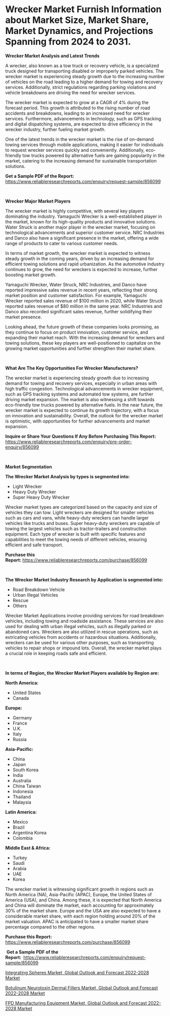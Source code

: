 <p><h1>Wrecker Market Furnish Information about Market Size, Market Share, Market Dynamics, and Projections Spanning from 2024 to 2031.</h1></p><p><strong>Wrecker Market Analysis and Latest Trends</strong></p>
<p><p>A wrecker, also known as a tow truck or recovery vehicle, is a specialized truck designed for transporting disabled or improperly parked vehicles. The wrecker market is experiencing steady growth due to the increasing number of vehicles on the road leading to a higher demand for towing and recovery services. Additionally, strict regulations regarding parking violations and vehicle breakdowns are driving the need for wrecker services.</p><p>The wrecker market is expected to grow at a CAGR of 4% during the forecast period. This growth is attributed to the rising number of road accidents and breakdowns, leading to an increased need for wrecker services. Furthermore, advancements in technology, such as GPS tracking and digital dispatching systems, are expected to drive efficiency in the wrecker industry, further fueling market growth.</p><p>One of the latest trends in the wrecker market is the rise of on-demand towing services through mobile applications, making it easier for individuals to request wrecker services quickly and conveniently. Additionally, eco-friendly tow trucks powered by alternative fuels are gaining popularity in the market, catering to the increasing demand for sustainable transportation solutions.</p></p>
<p><strong>Get a Sample PDF of the Report:&nbsp;</strong> <a href="https://www.reliableresearchreports.com/enquiry/request-sample/856099">https://www.reliableresearchreports.com/enquiry/request-sample/856099</a></p>
<p>&nbsp;</p>
<p><strong>Wrecker Major Market Players</strong></p>
<p><p>The wrecker market is highly competitive, with several key players dominating the industry. Yamaguchi Wrecker is a well-established player in the market, known for its high-quality products and innovative solutions. Water Struck is another major player in the wrecker market, focusing on technological advancements and superior customer service. NRC Industries and Danco also have a significant presence in the market, offering a wide range of products to cater to various customer needs.</p><p>In terms of market growth, the wrecker market is expected to witness steady growth in the coming years, driven by an increasing demand for efficient towing solutions and rapid urbanization. As the automotive industry continues to grow, the need for wreckers is expected to increase, further boosting market growth.</p><p>Yamaguchi Wrecker, Water Struck, NRC Industries, and Danco have reported impressive sales revenue in recent years, reflecting their strong market position and customer satisfaction. For example, Yamaguchi Wrecker reported sales revenue of $100 million in 2020, while Water Struck reported sales revenue of $80 million in the same year. NRC Industries and Danco also recorded significant sales revenue, further solidifying their market presence.</p><p>Looking ahead, the future growth of these companies looks promising, as they continue to focus on product innovation, customer service, and expanding their market reach. With the increasing demand for wreckers and towing solutions, these key players are well-positioned to capitalize on the growing market opportunities and further strengthen their market share.</p></p>
<p>&nbsp;</p>
<p><strong>What Are The Key Opportunities For Wrecker Manufacturers?</strong></p>
<p><p>The wrecker market is experiencing steady growth due to increasing demand for towing and recovery services, especially in urban areas with high traffic congestion. Technological advancements in wrecker equipment, such as GPS tracking systems and automated tow systems, are further driving market expansion. The market is also witnessing a shift towards eco-friendly tow trucks powered by alternative fuels. In the near future, the wrecker market is expected to continue its growth trajectory, with a focus on innovation and sustainability. Overall, the outlook for the wrecker market is optimistic, with opportunities for further advancements and market expansion.</p></p>
<p><strong>Inquire or Share Your Questions If Any Before Purchasing This Report:</strong> <a href="https://www.reliableresearchreports.com/enquiry/pre-order-enquiry/856099">https://www.reliableresearchreports.com/enquiry/pre-order-enquiry/856099</a></p>
<p>&nbsp;</p>
<p><strong>Market Segmentation</strong></p>
<p><strong>The Wrecker Market Analysis by types is segmented into:</strong></p>
<p><ul><li>Light Wrecker</li><li>Heavy Duty Wrecker</li><li>Super Heavy Duty Wrecker</li></ul></p>
<p><p>Wrecker market types are categorized based on the capacity and size of vehicles they can tow. Light wreckers are designed for smaller vehicles such as cars and vans, while heavy-duty wreckers can handle larger vehicles like trucks and buses. Super heavy-duty wreckers are capable of towing the largest vehicles such as tractor-trailers and construction equipment. Each type of wrecker is built with specific features and capabilities to meet the towing needs of different vehicles, ensuring efficient and safe transport.</p></p>
<p><strong>Purchase this Report:&nbsp;</strong><a href="https://www.reliableresearchreports.com/purchase/856099">https://www.reliableresearchreports.com/purchase/856099</a></p>
<p>&nbsp;</p>
<p><strong>The Wrecker Market Industry Research by Application is segmented into:</strong></p>
<p><ul><li>Road Breakdown Vehicle</li><li>Urban Illegal Vehicles</li><li>Rescue</li><li>Others</li></ul></p>
<p><p>Wrecker Market Applications involve providing services for road breakdown vehicles, including towing and roadside assistance. These services are also used for dealing with urban illegal vehicles, such as illegally parked or abandoned cars. Wreckers are also utilized in rescue operations, such as extricating vehicles from accidents or hazardous situations. Additionally, wreckers can be used for various other purposes, such as transporting vehicles to repair shops or impound lots. Overall, the wrecker market plays a crucial role in keeping roads safe and efficient.</p></p>
<p>&nbsp;</p>
<p><strong>In terms of Region, the Wrecker Market Players available by Region are:</strong></p>
<p>
    <p> <strong> North America: </strong>
        <ul>
            <li>United States</li>
            <li>Canada</li>
        </ul>
        </p> 
    <p> <strong> Europe: </strong>
        <ul>
            <li>Germany</li>
            <li>France</li>
            <li>U.K.</li>
            <li>Italy</li>
            <li>Russia</li>
        </ul>
        </p> 
    <p> <strong> Asia-Pacific: </strong>
        <ul>
            <li>China</li>
            <li>Japan</li>
            <li>South Korea</li>
            <li>India</li>
            <li>Australia</li>
            <li>China Taiwan</li>
            <li>Indonesia</li>
            <li>Thailand</li>
            <li>Malaysia</li>
        </ul>
        </p> 
    <p> <strong> Latin America: </strong>
        <ul>
            <li>Mexico</li>
            <li>Brazil</li>
            <li>Argentina Korea</li>
            <li>Colombia</li>
        </ul>
        </p> 
    <p> <strong> Middle East & Africa: </strong>
        <ul>
            <li>Turkey</li>
            <li>Saudi</li>
            <li>Arabia</li>
            <li>UAE</li>
            <li>Korea</li>
        </ul>
    </p>
    </p>
<p><p>The wrecker market is witnessing significant growth in regions such as North America (NA), Asia-Pacific (APAC), Europe, the United States of America (USA), and China. Among these, it is expected that North America and China will dominate the market, each accounting for approximately 30% of the market share. Europe and the USA are also expected to have a considerable market share, with each region holding around 20% of the market valuation. APAC is anticipated to have a smaller market share percentage compared to the other regions.</p></p>
<p><strong>Purchase this Report: </strong><a href="https://www.reliableresearchreports.com/purchase/856099">https://www.reliableresearchreports.com/purchase/856099</a></p>
<p>&nbsp;<strong>Get a Sample PDF of the Report:&nbsp;&nbsp;</strong><a href="https://www.reliableresearchreports.com/enquiry/request-sample/856099">https://www.reliableresearchreports.com/enquiry/request-sample/856099</a></p>
<p><strong></strong></p>
<p><p><a href="https://view.publitas.com/reportprime-1/integrating-spheres-market-global-outlook-and-forecast-2022-2028-market-size-market-share-and-global-market-analysis-report-2023-2030/">Integrating Spheres Market, Global Outlook and Forecast 2022-2028 Market</a></p><p><a href="https://view.publitas.com/reportprime-1/botulinum-neurotoxin-dermal-fillers-market-global-outlook-and-forecast-2022-2028-market-size-2023-2030-global-industrial-analysis-key-geographical-regions-market-share-top-key-players-product-types-and-forecast-research-report/">Botulinum Neurotoxin Dermal Fillers Market, Global Outlook and Forecast 2022-2028 Market</a></p><p><a href="https://view.publitas.com/reportprime-1/fpd-manufacturing-equipment-market-global-outlook-and-forecast-2022-2028-market-insights-market-players-and-forecast-till-2030/">FPD Manufacturing Equipment Market, Global Outlook and Forecast 2022-2028 Market</a></p></p>